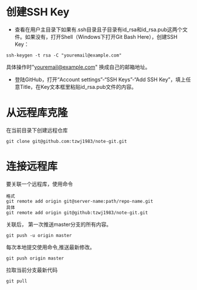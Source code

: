 # 创建SSH Key
- 查看在用户主目录下如果有.ssh目录且子目录有id_rsa和id_rsa.pub这两个文件。如果没有，打开Shell（Windows下打开Git Bash Here），创建SSH Key：
```
ssh-keygen -t rsa -C "youremail@example.com" 
```
具体操作时"youremail@example.com" 换成自己的邮箱地址。
- 登陆GitHub，打开“Account settings”-“SSH Keys”-“Add SSH Key”，填上任意Title，在Key文本框里粘贴id_rsa.pub文件的内容。
# 从远程库克隆
在当前目录下创建远程仓库
```
git clone git@github.com:tzwj1983/note-git.git
```

# 连接远程库
要关联一个远程库，使用命令 
```
格式
git remote add origin git@server-name:path/repo-name.git
具体
git remote add origin git@github:tzwj1983/note-git.git

```
关联后， 第一次推送master分支的所有内容。
```
git push -u origin master
```

每次本地提交使用命令,推送最新修改。
```
git push origin master
```
拉取当前分支最新代码
```
git pull
```
